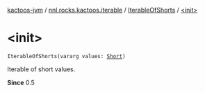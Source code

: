 [kactoos-jvm](../../index.md) / [nnl.rocks.kactoos.iterable](../index.md) / [IterableOfShorts](index.md) / [&lt;init&gt;](./-init-.md)

# &lt;init&gt;

`IterableOfShorts(vararg values: `[`Short`](https://kotlinlang.org/api/latest/jvm/stdlib/kotlin/-short/index.html)`)`

Iterable of short values.

**Since**
0.5

